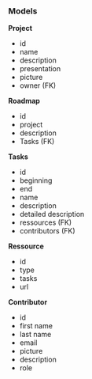 ### Models

**Project**

- id
- name
- description
- presentation 
- picture
- owner (FK)

**Roadmap**

- id
- project
- description
- Tasks (FK)

**Tasks**

- id
- beginning
- end
- name
- description
- detailed description
- ressources (FK)
- contributors (FK)

**Ressource**

- id
- type
- tasks
- url

**Contributor**

- id
- first name
- last name
- email
- picture
- description
- role

